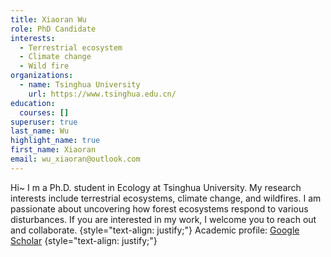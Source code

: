 ```yaml
---
title: Xiaoran Wu
role: PhD Candidate
interests:
  - Terrestrial ecosystem
  - Climate change
  - Wild fire
organizations:
  - name: Tsinghua University
    url: https://www.tsinghua.edu.cn/
education:
  courses: []
superuser: true
last_name: Wu
highlight_name: true
first_name: Xiaoran
email: wu_xiaoran@outlook.com
---
```

Hi~ I m a Ph.D. student in Ecology at Tsinghua University. My research interests include terrestrial ecosystems, climate change, and wildfires. I am passionate about uncovering how forest ecosystems respond to various disturbances. If you are interested in my work, I welcome you to reach out and collaborate.
{style="text-align: justify;"}
Academic profile: [Google Scholar](https://scholar.google.com/citations?user=rcmTdYEAAAAJ&hl)
{style="text-align: justify;"}